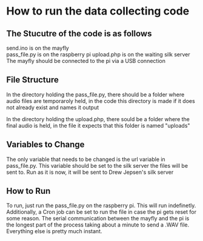 # How to run the data collecting code

## The Stucutre of the code is as follows 

send.ino is on the mayfly  
pass_file.py is on the raspberry pi
upload.php is on the waiting silk server
The mayfly should be connected to the pi via a USB connection

## File Structure

In the directory holding the pass_file.py, there should be a folder where audio files are temporaroly held, in the code this directory is made if it does not already exist and names it output

In the directory holding the upload.php, there sould be a folder where the final audio is held, in the file it expects that this folder is named "uploads"

## Variables to Change

The only variable that needs to be changed is the url variable in pass_file.py. This variable should be set to the silk server the files will be sent to. Run as it is now, it will be sent to Drew Jepsen's silk server

## How to Run

To run, just run the pass_file.py on the raspberry pi. This will run indefinetly. Additionally, a Cron job can be set to run the file in case the pi gets reset for some reason. The serial communication between the mayfly and the pi is the longest part of the process taking about a minute to send a .WAV file. Everything else is pretty much instant.
